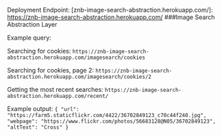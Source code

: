 Deployment Endpoint: [znb-image-search-abstraction.herokuapp.com/]: https://znb-image-search-abstraction.herokuapp.com/
###Image Search Abstraction Layer

Example query: 

Searching for cookies: ```https://znb-image-search-abstraction.herokuapp.com/imagesearch/cookies```

Searching for cookies, page 2: ```https://znb-image-search-abstraction.herokuapp.com/imagesearch/cookies/2```

Getting the most recent searches: ```https://znb-image-search-abstraction.herokuapp.com/recent/```

Example output: 
```{ "url": "https://farm5.staticflickr.com/4422/36702849123_c70c44f240.jpg", "webpage": "https://www.flickr.com/photos/56683128@N05/36702849123", "altText": "Cross" }```
